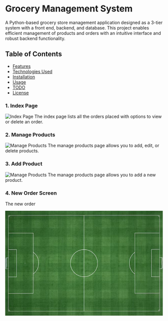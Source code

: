 # Grocery Management System

A Python-based grocery store management application designed as a 3-tier system with a front end, backend, and database. This project enables efficient management of products and orders with an intuitive interface and robust backend functionality.

## Table of Contents
- [Features](#features)
- [Technologies Used](#technologies-used)
- [Installation](#installation)
- [Usage](#usage)
- [TODO](#todo)
- [License](#license)
### 1. Index Page
![Index Page](screenshots/index_page.png)
The index page lists all the orders placed with options to view or delete an order.

### 2. Manage Products
![Manage Products](screenshots/manage_products.png)
The manage products page allows you to add, edit, or delete products.

### 3. Add Product
![Manage Products](screenshots/add_product.png)
The manage products page allows you to add a new product.

### 4. New Order Screen

The new order

![filed page](screenshots/Field.jpg)
